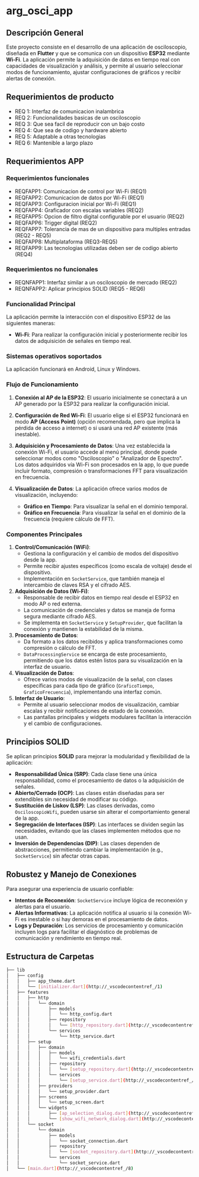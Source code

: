 # arg_osci_app

## Descripción General

Este proyecto consiste en el desarrollo de una aplicación de osciloscopio, diseñada en **Flutter** y que se comunica con un dispositivo **ESP32** mediante **Wi-Fi**. La aplicación permite la adquisición de datos en tiempo real con capacidades de visualización y análisis, y permite al usuario seleccionar modos de funcionamiento, ajustar configuraciones de gráficos y recibir alertas de conexión.

## Requerimientos de producto

- REQ 1: Interfaz de comunicacion inalambrica
- REQ 2: Funcionalidades basicas de un osciloscopio
- REQ 3: Que sea facil de reproducir con un bajo costo
- REQ 4: Que sea de codigo y hardware abierto
- REQ 5: Adaptable a otras tecnologias
- REQ 6: Mantenible a largo plazo

## Requerimientos APP
### Requerimientos funcionales
- REQFAPP1: Comunicacion de control por Wi-Fi (REQ1)
- REQFAPP2: Comunicacion de datos por Wi-Fi (REQ1)
- REQFAPP3: Configuracion inicial por Wi-Fi (REQ1)
- REQFAPP4: Graficador con escalas variables (REQ2)
- REQFAPP5: Opcion de filtro digital configurable por el usuario (REQ2)
- REQFAPP6: Trigger digital (REQ2)
- REQFAPP7: Tolerancia de mas de un dispositivo para multiples entradas (REQ2 - REQ5)
- REQFAPP8: Multiplataforma (REQ3-REQ5)
- REQFAPP9: Las tecnologias utilizadas deben ser de codigo abierto (REQ4)

### Requerimientos no funcionales
- REQNFAPP1: Interfaz similar a un osciloscopio de mercado (REQ2)
- REQNFAPP2: Aplicar principios SOLID (REQ5 - REQ6)

### Funcionalidad Principal

La aplicación permite la interacción con el dispositivo ESP32 de las siguientes maneras:
- **Wi-Fi**: Para realizar la configuración inicial y posteriormente recibir los datos de adquisición de señales en tiempo real.

### Sistemas operativos soportados

La aplicación funcionará en Android, Linux y Windows.

### Flujo de Funcionamiento

1. **Conexión al AP de la ESP32**: El usuario inicialmente se conectará a un AP generado por la ESP32 para realizar la configuración inicial.
2. **Configuración de Red Wi-Fi**: El usuario elige si el ESP32 funcionará en modo **AP (Access Point)** (opción recomendada, pero que implica la pérdida de acceso a internet) o si usará una red AP existente (más inestable). 

3. **Adquisición y Procesamiento de Datos**: Una vez establecida la conexión Wi-Fi, el usuario accede al menú principal, donde puede seleccionar modos como "Osciloscopio" o "Analizador de Espectro". Los datos adquiridos vía Wi-Fi son procesados en la app, lo que puede incluir formato, compresión o transformaciones FFT para visualización en frecuencia.
4. **Visualización de Datos**: La aplicación ofrece varios modos de visualización, incluyendo:
    - **Gráfico en Tiempo**: Para visualizar la señal en el dominio temporal.
    - **Gráfico en Frecuencia**: Para visualizar la señal en el dominio de la frecuencia (requiere cálculo de FFT).

### Componentes Principales

1. **Control/Comunicación (WiFi)**:
    - Gestiona la configuración y el cambio de modos del dispositivo desde la app.
    - Permite recibir ajustes específicos (como escala de voltaje) desde el dispositivo.
    - Implementación en `SocketService`, que también maneja el intercambio de claves RSA y el cifrado AES.
2. **Adquisición de Datos (Wi-Fi)**:
    - Responsable de recibir datos en tiempo real desde el ESP32 en modo AP o red externa.
    - La comunicación de credenciales y datos se maneja de forma segura mediante cifrado AES.
    - Se implementa en `SocketService` y `SetupProvider`, que facilitan la conexión y mantienen la estabilidad de la misma.
3. **Procesamiento de Datos**:
    - Da formato a los datos recibidos y aplica transformaciones como compresión o cálculo de FFT.
    - `DataProcessingService` se encarga de este procesamiento, permitiendo que los datos estén listos para su visualización en la interfaz de usuario.
4. **Visualización de Datos**:
    - Ofrece varios modos de visualización de la señal, con clases específicas para cada tipo de gráfico (`GraficoTiempo`, `GraficoFrecuencia`), implementando una interfaz común.
5. **Interfaz de Usuario**:
    - Permite al usuario seleccionar modos de visualización, cambiar escalas y recibir notificaciones de estado de la conexión.
    - Las pantallas principales y widgets modulares facilitan la interacción y el cambio de configuraciones.

## Principios SOLID

Se aplican principios **SOLID** para mejorar la modularidad y flexibilidad de la aplicación:
- **Responsabilidad Única (SRP)**: Cada clase tiene una única responsabilidad, como el procesamiento de datos o la adquisición de señales.
- **Abierto/Cerrado (OCP)**: Las clases están diseñadas para ser extendibles sin necesidad de modificar su código.
- **Sustitución de Liskov (LSP)**: Las clases derivadas, como `OsciloscopioWifi`, pueden usarse sin alterar el comportamiento general de la app.
- **Segregación de Interfaces (ISP)**: Las interfaces se dividen según las necesidades, evitando que las clases implementen métodos que no usan.
- **Inversión de Dependencias (DIP)**: Las clases dependen de abstracciones, permitiendo cambiar la implementación (e.g., `SocketService`) sin afectar otras capas.

## Robustez y Manejo de Conexiones

Para asegurar una experiencia de usuario confiable:
- **Intentos de Reconexión**: `SocketService` incluye lógica de reconexión y alertas para el usuario.
- **Alertas Informativas**: La aplicación notifica al usuario si la conexión Wi-Fi es inestable o si hay demoras en el procesamiento de datos.
- **Logs y Depuración**: Los servicios de procesamiento y comunicación incluyen logs para facilitar el diagnóstico de problemas de comunicación y rendimiento en tiempo real.

## Estructura de Carpetas

```bash
├── lib
│   ├── config
│   │   ├── app_theme.dart
│   │   └── [initializer.dart](http://_vscodecontentref_/1)
│   ├── features
│   │   ├── http
│   │   │   └── domain
│   │   │       ├── models
│   │   │       │   └── http_config.dart
│   │   │       ├── repository
│   │   │       │   └── [http_repository.dart](http://_vscodecontentref_/2)
│   │   │       └── services
│   │   │           └── http_service.dart
│   │   ├── setup
│   │   │   ├── domain
│   │   │   │   ├── models
│   │   │   │   │   └── wifi_credentials.dart
│   │   │   │   ├── repository
│   │   │   │   │   └── [setup_repository.dart](http://_vscodecontentref_/3)
│   │   │   │   └── services
│   │   │   │       └── [setup_service.dart](http://_vscodecontentref_/4)
│   │   │   ├── providers
│   │   │   │   └── setup_provider.dart
│   │   │   ├── screens
│   │   │   │   └── setup_screen.dart
│   │   │   └── widgets
│   │   │       ├── [ap_selection_dialog.dart](http://_vscodecontentref_/5)
│   │   │       └── [show_wifi_network_dialog.dart](http://_vscodecontentref_/6)
│   │   └── socket
│   │       └── domain
│   │           ├── models
│   │           │   └── socket_connection.dart
│   │           ├── repository
│   │           │   └── [socket_repository.dart](http://_vscodecontentref_/7)
│   │           └── services
│   │               └── socket_service.dart
│   └── [main.dart](http://_vscodecontentref_/8)
